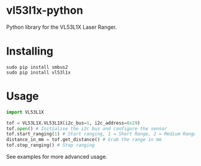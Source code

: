 # vl53l1x-python

Python library for the VL53L1X Laser Ranger.

# Installing

```
sudo pip install smbus2
sudo pip install vl53l1x
```

# Usage

```python
import VL53L1X

tof = VL53L1X.VL53L1X(i2c_bus=1, i2c_address=0x29)
tof.open() # Initialise the i2c bus and configure the sensor
tof.start_ranging(1) # Start ranging, 1 = Short Range, 2 = Medium Range, 3 = Long Range
distance_in_mm = tof.get_distance() # Grab the range in mm
tof.stop_ranging() # Stop ranging
```

See examples for more advanced usage.
